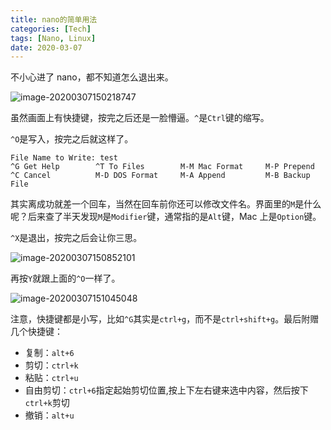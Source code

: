```yaml
---
title: nano的简单用法
categories: [Tech]
tags: [Nano, Linux]
date: 2020-03-07
---
```


不小心进了 nano，都不知道怎么退出来。

<!-- more -->

![image-20200307150218747](https://image.tobyqin.cn/image-20200307150218747.png)

虽然画面上有快捷键，按完之后还是一脸懵逼。`^`是`Ctrl`键的缩写。

`^O`是写入，按完之后就这样了。

```
File Name to Write: test
^G Get Help        ^T To Files        M-M Mac Format     M-P Prepend
^C Cancel          M-D DOS Format     M-A Append         M-B Backup File
```

其实离成功就差一个回车，当然在回车前你还可以修改文件名。界面里的`M`是什么呢？后来查了半天发现`M`是`Modifier`键，通常指的是`Alt`键，Mac 上是`Option`键。

`^X`是退出，按完之后会让你三思。

![image-20200307150852101](https://image.tobyqin.cn/image-20200307150852101.png)

再按`Y`就跟上面的`^O`一样了。

![image-20200307151045048](https://image.tobyqin.cn/image-20200307151045048.png)

注意，快捷键都是小写，比如`^G`其实是`ctrl+g`，而不是`ctrl+shift+g`。最后附赠几个快捷键：

- 复制：`alt+6`
- 剪切：`ctrl+k`
- 粘贴：`ctrl+u`
- 自由剪切：`ctrl+6`指定起始剪切位置,按上下左右键来选中内容，然后按下`ctrl+k`剪切
- 撤销：`alt+u`
